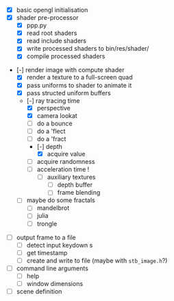 * [x] basic opengl initialisation
* [x] shader pre-processor
    * [x] ppp.py
    * [x] read root shaders
    * [x] read include shaders
    * [x] write processed shaders to bin/res/shader/
    * [x] compile processed shaders
* [-] render image with compute shader
    * [x] render a texture to a full-screen quad
    * [x] pass uniforms to shader to animate it
    * [x] pass structed uniform buffers
    * [-] ray tracing time
        * [x] perspective
        * [x] camera lookat
        * [ ] do a bounce
        * [ ] do a 'flect
        * [ ] do a 'fract
        * [-] depth
            * [x] acquire value
        * [ ] acquire randomness
        * [ ] acceleration time ! 
            * [ ] auxiliary textures
                * [ ] depth buffer
                * [ ] frame blending
    * [ ] maybe do some fractals
        * [ ] mandelbrot
        * [ ] julia
        * [ ] trongle
* [ ] output frame to a file
    * [ ] detect input keydown s
    * [ ] get timestamp
    * [ ] create and write to file (maybe with `stb_image.h`?)
* [ ] command line arguments
    * [ ] help
    * [ ] window dimensions
* [ ] scene definition
